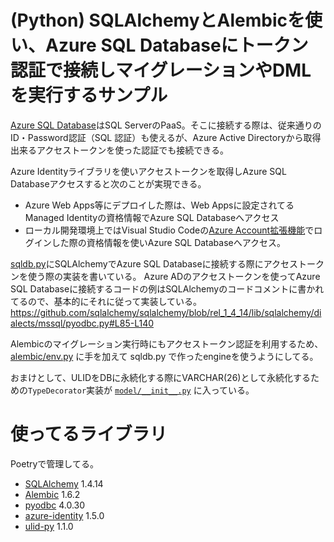 # (Python) SQLAlchemyとAlembicを使い、Azure SQL Databaseにトークン認証で接続しマイグレーションやDMLを実行するサンプル 

[Azure SQL Database](https://azure.microsoft.com/ja-jp/products/azure-sql/database/)はSQL ServerのPaaS。そこに接続する際は、従来通りのID・Password認証（SQL 認証）も使えるが、Azure Active Directoryから取得出来るアクセストークンを使った認証でも接続できる。

Azure Identityライブラリを使いアクセストークンを取得しAzure SQL Databaseアクセスすると次のことが実現できる。

* Azure Web Apps等にデプロイした際は、Web Appsに設定されてるManaged Identityの資格情報でAzure SQL Databaseへアクセス
* ローカル開発環境上ではVisual Studio Codeの[Azure Account拡張機能](https://marketplace.visualstudio.com/items?itemName=ms-vscode.azure-account)でログインした際の資格情報を使いAzure SQL Databaseへアクセス。


[sqldb.py](sqldb.py)にSQLAlchemyでAzure SQL Databaseに接続する際にアクセストークンを使う際の実装を書いている。
Azure ADのアクセストークンを使ってAzure SQL Databaseに接続するコードの例はSQLAlchemyのコードコメントに書かれてるので、基本的にそれに従って実装している。
https://github.com/sqlalchemy/sqlalchemy/blob/rel_1_4_14/lib/sqlalchemy/dialects/mssql/pyodbc.py#L85-L140


Alembicのマイグレーション実行時にもアクセストークン認証を利用するため、 [alembic/env.py](alembic/env.py) に手を加えて sqldb.py で作ったengineを使うようにしてる。


おまけとして、ULIDをDBに永続化する際にVARCHAR(26)として永続化するための`TypeDecorator`実装が [`model/__init__.py`](model/__init__.py) に入っている。


# 使ってるライブラリ

Poetryで管理してる。

* [SQLAlchemy](https://pypi.org/project/sqlalchemy/) 1.4.14
* [Alembic](https://pypi.org/project/alembic/) 1.6.2
* [pyodbc](https://pypi.org/project/pyodbc/) 4.0.30
* [azure-identity](https://pypi.org/project/azure-identity/) 1.5.0
* [ulid-py](https://pypi.org/project/ulid-py/) 1.1.0

